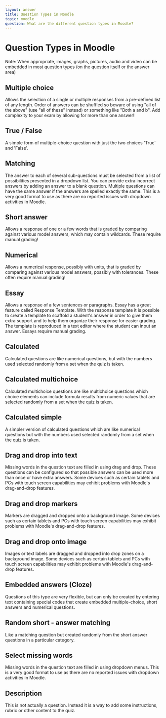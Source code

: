 ```yaml
---
layout: answer
title: Question Types in Moodle
topic: moodle
question: What are the different question types in Moodle?
---
```

# Question Types in Moodle

Note: When appropriate, images, graphs, pictures, audio and video can be embedded in most question types (on the question itself or the answer area)

## Multiple choice
Allows the selection of a single or multiple responses from a pre-defined list of any length. Order of answers can be shuffled so beware of using &quot;all of the above&quot; (use &quot;all of these&quot; instead) or something like &quot;Both a and b&quot;. Add complexity to your exam by allowing for more than one answer!

## True / False
A simple form of multiple-choice question with just the two choices &#39;True&#39; and &#39;False&#39;.

## Matching
The answer to each of several sub-questions must be selected from a list of possibilities presented in a dropdown list. You can provide extra incorrect answers by adding an answer to a blank question. Multiple questions can have the same answer if the answers are spelled exactly the same. This is a very good format to use as there are no reported issues with dropdown activities in Moodle.

## Short answer
Allows a response of one or a few words that is graded by comparing against various model answers, which may contain wildcards. These require manual grading!

## Numerical
Allows a numerical response, possibly with units, that is graded by comparing against various model answers, possibly with tolerances. These often require manual grading!

## Essay
Allows a response of a few sentences or paragraphs. Essay has a great feature called Response Template. With the response template it is possible to create a template to scaffold a student&#39;s answer in order to give them extra support and to help them organize their response for easier grading. The template is reproduced in a text editor where the student can input an answer. Essays require manual grading.

## Calculated
Calculated questions are like numerical questions, but with the numbers used selected randomly from a set when the quiz is taken.

## Calculated multichoice
Calculated multichoice questions are like multichoice questions which choice elements can include formula results from numeric values that are selected randomly from a set when the quiz is taken.

## Calculated simple
A simpler version of calculated questions which are like numerical questions but with the numbers used selected randomly from a set when the quiz is taken.

## Drag and drop into text
Missing words in the question text are filled in using drag and drop. These questions can be configured so that possible answers can be used more than once or have extra answers. Some devices such as certain tablets and PCs with touch screen capabilities may exhibit problems with Moodle&#39;s drag-and-drop features.

## Drag and drop markers
Markers are dragged and dropped onto a background image. Some devices such as certain tablets and PCs with touch screen capabilities may exhibit problems with Moodle&#39;s drag-and-drop features.

## Drag and drop onto image
Images or text labels are dragged and dropped into drop zones on a background image. Some devices such as certain tablets and PCs with touch screen capabilities may exhibit problems with Moodle&#39;s drag-and-drop features.

## Embedded answers (Cloze)
Questions of this type are very flexible, but can only be created by entering text containing special codes that create embedded multiple-choice, short answers and numerical questions.

## Random short - answer matching
Like a matching question but created randomly from the short answer questions in a particular category.

## Select missing words
Missing words in the question text are filled in using dropdown menus. This is a very good format to use as there are no reported issues with dropdown activities in Moodle.

## Description
This is not actually a question. Instead it is a way to add some instructions, rubric or other content to the quiz.
